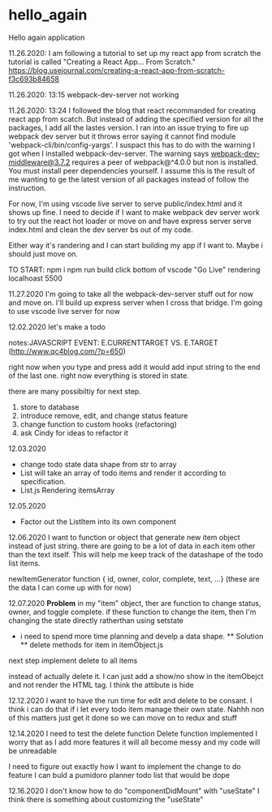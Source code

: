 # hello_again
Hello again application

11.26.2020: I am following a tutorial to set up my react app from scratch
the tutorial is called "Creating a React App… From Scratch."
https://blog.usejournal.com/creating-a-react-app-from-scratch-f3c693b84658

11.26.2020: 13:15 webpack-dev-server not working

11.26.2020: 13:24
I followed the blog that react recommanded for creating react app from scatch. But instead of adding the specified version for all the packages, I add all the lastes version.
I ran into an issue trying to fire up webpack dev server but it throws error saying it cannot find module 'webpack-cli/bin/config-yargs'.
I suspact this has to do with the warning I got when I installed webpack-dev-server.
The warning says webpack-dev-middleware@3.7.2 requires a peer of webpack@^4.0.0 but non is installed. You must install peer dependencies yourself.
I assume this is the result of me wanting to ge the latest version of all packages instead of follow the instruction. 

For now, I'm using vscode live server to serve public/index.html and it shows up fine. I need to decide if I want to make webpack dev server work to try out the react hot loader or move on and have express server serve index.html and clean the dev server bs out of my code. 

Either way it's randering and I can start building my app if I want to.
Maybe i should just move on. 

TO START:
npm i
npm run build
click bottom of vscode "Go Live"
rendering localhoast 5500

11.27.2020
I'm going to take all the webpack-dev-server stuff out for now and move on. 
I'll build up express server when I cross that bridge. 
I'm going to use vscode live server for now

12.02.2020
let's make a todo

notes:JAVASCRIPT EVENT: E.CURRENTTARGET VS. E.TARGET (http://www.qc4blog.com/?p=650)

right now when you type and press add it would add input string to the end of the last one. right now everything is stored in state.

there are many possibiltiy for next step. 
1. store to database
2. introduce remove, edit, and change status feature
3. change function to custom hooks (refactoring)
4. ask Cindy for ideas to refactor it

12.03.2020

* change todo state data shape from str to array
* List will take an array of todo items and render it according to specification.
* List.js Rendering itemsArray

12.05.2020
* Factor out the ListItem into its own component

12.06.2020
I want to function or object that generate new item object instead of just string. there are going to be a lot of data in each item other than the text itself. This will help me keep track of the datashape of the todo list items.

newItemGenerator function
{ id, owner, color, complete, text, ...}
(these are the data I can come up with for now)

12.07.2020
****Problem****
in my "item" object, ther are function to change status, owner, and toggle complete. if these function to change the item, then I'm changing the state directly ratherthan using setstate
* i need to spend more time planning and develp a data shape.
** Solution **
delete methods for item in itemObject.js

next step
implement delete to all items

instead of actually delete it. I can just add a show/no show in the itemObejct and not render the HTML tag. I think the attibute is hide

12.12.2020
I want to have the run time for edit and delete to be consant. I think i can do that if i let every todo item manage their own state. Nahhh non of this matters just get it done so we can move on to redux and stuff

12.14.2020
I need to test the delete function
Delete function implemented
I worry that as I add more features it will all become messy and my code will be unreadable

I need to figure out exactly how I want to implement the change to do feature
I can buld a pumidoro planner todo list that would be dope

12.16.2020
I don't know how to do "componentDidMount" with "useState"
I think there is something about customizing the "useState"